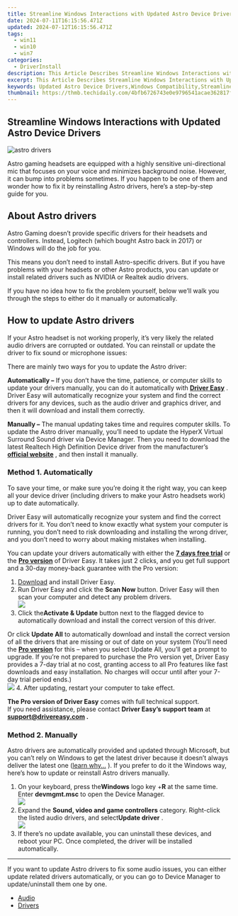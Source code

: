 ```yaml
---
title: Streamline Windows Interactions with Updated Astro Device Drivers
date: 2024-07-11T16:15:56.471Z
updated: 2024-07-12T16:15:56.471Z
tags:
  - win11
  - win10
  - win7
categories:
  - DriverInstall
description: This Article Describes Streamline Windows Interactions with Updated Astro Device Drivers
excerpt: This Article Describes Streamline Windows Interactions with Updated Astro Device Drivers
keywords: Updated Astro Device Drivers,Windows Compatibility,Streamlined Device Control,Astro Drivers Optimization,Windows User Experience Improvement,Enhanced Device Interaction Features,Device Drivers Update Guide
thumbnail: https://thmb.techidaily.com/4bfb6726743e0e9796541acae362817f2192de4cf7881ce69268badea3558c76.jpg
---
```


## Streamline Windows Interactions with Updated Astro Device Drivers

![astro drivers](https://images.drivereasy.com/wp-content/uploads/2022/01/og-fallback.jpeg)

 Astro gaming headsets are equipped with a highly sensitive uni-directional mic that focuses on your voice and minimizes background noise. However, it can bump into problems sometimes. If you happen to be one of them and wonder how to fix it by reinstalling Astro drivers, here’s a step-by-step guide for you.

## About Astro drivers

 Astro Gaming doesn’t provide specific drivers for their headsets and controllers. Instead, Logitech (which bought Astro back in 2017) or Windows will do the job for you.

 This means you don’t need to install Astro-specific drivers. But if you have problems with your headsets or other Astro products, you can update or install related drivers such as NVIDIA or Realtek audio drivers.

 If you have no idea how to fix the problem yourself, below we’ll walk you through the steps to either do it manually or automatically.

## How to update Astro drivers

 If your Astro headset is not working properly, it’s very likely the related audio drivers are corrupted or outdated. You can reinstall or update the driver to fix sound or microphone issues:

There are mainly two ways for you to update the Astro driver:

**Automatically –**  If you don’t have the time, patience, or computer skills to update your drivers manually, you can do it automatically with **[Driver Easy](https://tools.techidaily.com/drivereasy/download/)**  . Driver Easy will automatically recognize your system and find the correct drivers for any devices, such as the audio driver and graphics driver, and then it will download and install them correctly.

**Manually –** The manual updating takes time and requires computer skills. To update the Astro driver manually, you’ll need to update the HyperX Virtual Surround Sound driver via Device Manager. Then you need to download the latest Realtech High Definition Device driver from the manufacturer’s **[official website](https://www.realtek.com/en/downloads)**  , and then install it manually.

### Method 1\. Automatically

 To save your time, or make sure you’re doing it the right way, you can keep all your device driver (including drivers to make your Astro headsets work) up to date automatically.

 Driver Easy will automatically recognize your system and find the correct drivers for it. You don’t need to know exactly what system your computer is running, you don’t need to risk downloading and installing the wrong driver, and you don’t need to worry about making mistakes when installing.

 You can update your drivers automatically with either the [**7 days free trial**](https://tools.techidaily.com/drivereasy/download/) or the [**Pro version**](https://tools.techidaily.com/drivereasy/download/) of Driver Easy. It takes just 2 clicks, and you get full support and a 30-day money-back guarantee with the Pro version:

1. [Download](https://tools.techidaily.com/drivereasy/download/) and install Driver Easy.
2. Run Driver Easy and click the **Scan Now** button. Driver Easy will then scan your computer and detect any problem drivers.  
![](https://www.drivereasy.com/wp-content/uploads/2020/10/6_0_scan-now.jpg)
3. Click the**Activate & Update** button next to the flagged device to automatically download and install the correct version of this driver.  

 Or click **Update All** to automatically download and install the correct version of all the drivers that are missing or out of date on your system (You’ll need the **[Pro version](https://tools.techidaily.com/drivereasy/download/)**  for this – when you select Update All, you’ll get a prompt to upgrade. If you’re not prepared to purchase the Pro version yet, Driver Easy provides a 7-day trial at no cost, granting access to all Pro features like fast downloads and easy installation. No charges will occur until after your 7-day trial period ends.)  
![](https://www.drivereasy.com/wp-content/uploads/2022/01/logitech-gaming-headset-realtek-audio.png)
4. After updating, restart your computer to take effect.

**The Pro version of Driver Easy** comes with full technical support.  
 If you need assistance, please contact **Driver Easy’s support team** at **[support@drivereasy.com](mailto:support@drivereasy.com) .**

### Method 2\. Manually

 Astro drivers are automatically provided and updated through Microsoft, but you can’t rely on Windows to get the latest driver because it doesn’t always deliver the latest one ([learn why…](https://tools.techidaily.com/drivereasy/download/) ). If you prefer to do it the Windows way, here’s how to update or reinstall Astro drivers manually.

1. On your keyboard, press the**Windows** logo key +**R** at the same time. Enter **devmgmt.msc** to open the Device Manager.  
![](https://www.drivereasy.com/wp-content/uploads/2019/12/device-manager.png)
2. Expand the **Sound, video and game controllers**  category. Right-click the listed audio drivers, and select**Update driver** .  
![](https://www.drivereasy.com/wp-content/uploads/2022/01/image-2.png)
3. If there’s no update available, you can uninstall these devices, and reboot your PC. Once completed, the driver will be installed automatically.

---

 If you want to update Astro drivers to fix some audio issues, you can either update related drivers automatically, or you can go to Device Manager to update/uninstall them one by one.

* [Audio](https://store.drivereasy.com/order/cart.php?PRODS=4731822&QTY=1&AFFILIATE=108875)
* [Drivers](https://tools.techidaily.com/drivereasy/download/)

<ins class="adsbygoogle"
     style="display:block"
     data-ad-format="autorelaxed"
     data-ad-client="ca-pub-7571918770474297"
     data-ad-slot="1223367746"></ins>



<ins class="adsbygoogle"
     style="display:block"
     data-ad-client="ca-pub-7571918770474297"
     data-ad-slot="8358498916"
     data-ad-format="auto"
     data-full-width-responsive="true"></ins>




